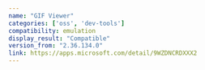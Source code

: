 ```yaml
---
name: "GIF Viewer"
categories: ['oss', 'dev-tools']
compatibility: emulation
display_result: "Compatible"
version_from: "2.36.134.0"
link: https://apps.microsoft.com/detail/9WZDNCRDXXX2
---
```

